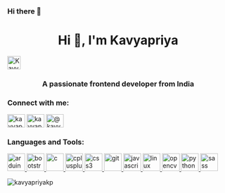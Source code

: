 ### Hi there 👋

<!--
**Kavyapriyakp/kavyapriyakp** is a ✨ _special_ ✨ repository because its `README.md` (this file) appears on your GitHub profile.

Here are some ideas to get you started:

- 🔭 I’m currently working on ...
- 🌱 I’m currently learning ...
- 👯 I’m looking to collaborate on ...
- 🤔 I’m looking for help with ...
- 💬 Ask me about ...
- 📫 How to reach me: ...
- 😄 Pronouns: ...
- ⚡ Fun fact: ...
-->
<h1 align="center">Hi 👋, I'm Kavyapriya</h1><a href="https://dev.to/kavyapriyakp">
  <img src="https://d2fltix0v2e0sb.cloudfront.net/dev-badge.svg" alt="Kavyapriya R's DEV Profile" height="30" width="30">
</a>
<h3 align="center">A passionate frontend developer from India</h3>



<h3 align="left">Connect with me:</h3>
<p align="left">
<a href="https://dev.to/kavyapriyakp" target="blank"><img align="center" src="https://cdn.jsdelivr.net/npm/simple-icons@3.0.1/icons/dev-dot-to.svg" alt="kavyapriyakp" height="30" width="40" /></a>
<a href="https://linkedin.com/in/kavyapriyar" target="blank"><img align="center" src="https://cdn.jsdelivr.net/npm/simple-icons@3.0.1/icons/linkedin.svg" alt="kavyapriyar" height="30" width="40" /></a>
<a href="https://medium.com/@kavyapriyar" target="blank"><img align="center" src="https://cdn.jsdelivr.net/npm/simple-icons@3.0.1/icons/medium.svg" alt="@kavyapriyar" height="30" width="40" /></a>
</p>

<h3 align="left">Languages and Tools:</h3>
<p align="left"> <a href="https://www.arduino.cc/" target="_blank"> <img src="https://cdn.worldvectorlogo.com/logos/arduino-1.svg" alt="arduino" width="40" height="40"/> </a> <a href="https://getbootstrap.com" target="_blank"> <img src="https://devicons.github.io/devicon/devicon.git/icons/bootstrap/bootstrap-plain.svg" alt="bootstrap" width="40" height="40"/> </a> <a href="https://www.cprogramming.com/" target="_blank"> <img src="https://devicons.github.io/devicon/devicon.git/icons/c/c-original.svg" alt="c" width="40" height="40"/> </a> <a href="https://www.w3schools.com/cpp/" target="_blank"> <img src="https://devicons.github.io/devicon/devicon.git/icons/cplusplus/cplusplus-original.svg" alt="cplusplus" width="40" height="40"/> </a> <a href="https://www.w3schools.com/css/" target="_blank"> <img src="https://devicons.github.io/devicon/devicon.git/icons/css3/css3-original-wordmark.svg" alt="css3" width="40" height="40"/> </a> <a href="https://git-scm.com/" target="_blank"> <img src="https://www.vectorlogo.zone/logos/git-scm/git-scm-icon.svg" alt="git" width="40" height="40"/> </a> <a href="https://developer.mozilla.org/en-US/docs/Web/JavaScript" target="_blank"> <img src="https://devicons.github.io/devicon/devicon.git/icons/javascript/javascript-original.svg" alt="javascript" width="40" height="40"/> </a> <a href="https://www.linux.org/" target="_blank"> <img src="https://devicons.github.io/devicon/devicon.git/icons/linux/linux-original.svg" alt="linux" width="40" height="40"/> </a> <a href="https://opencv.org/" target="_blank"> <img src="https://www.vectorlogo.zone/logos/opencv/opencv-icon.svg" alt="opencv" width="40" height="40"/> </a> <a href="https://www.python.org" target="_blank"> <img src="https://devicons.github.io/devicon/devicon.git/icons/python/python-original.svg" alt="python" width="40" height="40"/> </a> <a href="https://sass-lang.com" target="_blank"> <img src="https://devicons.github.io/devicon/devicon.git/icons/sass/sass-original.svg" alt="sass" width="40" height="40"/> </a> </p>

<p><img align="center" src="https://github-readme-stats.vercel.app/api/top-langs?username=kavyapriyakp&show_icons=true&locale=en&layout=compact" alt="kavyapriyakp" /></p>
